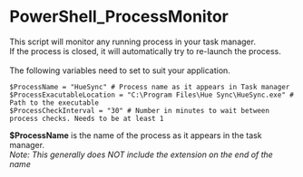 # PowerShell_ProcessMonitor
This script will monitor any running process in your task manager.</br>
If the process is closed, it will automatically try to re-launch the process.</br>
</br>
The following variables need to set to suit your application.
```
$ProcessName = "HueSync" # Process name as it appears in Task manager
$ProcessExacutableLocation = "C:\Program Files\Hue Sync\HueSync.exe" # Path to the executable
$ProcessCheckInterval = "30" # Number in minutes to wait between process checks. Needs to be at least 1
```
<b>$ProcessName</b> is the name of the process as it appears in the task manager.</br>
<i>Note: This generally does NOT include the extension on the end of the name</i>
